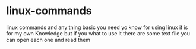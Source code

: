 # linux-commands
linux commands and any thing basic you need yo know for using linux it is for my own Knowledge but if you what to use it there are some text file you can open each one and read them
